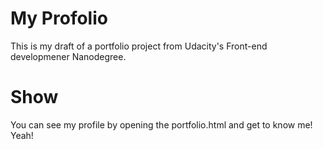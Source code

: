 # My Profolio
This is my draft of a portfolio project from Udacity's Front-end developmener Nanodegree.

# Show
You can see my profile by opening the portfolio.html and get to know me! Yeah!

